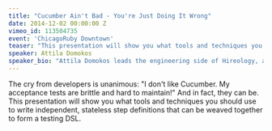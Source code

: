 ```yaml
---
title: "Cucumber Ain't Bad - You're Just Doing It Wrong"
date: 2014-12-02 00:00:00 Z
vimeo_id: 113504735
event: 'ChicagoRuby Downtown'
teaser: "This presentation will show you what tools and techniques you should use to write independent, stateless step definitions that can be weaved together to form a testing DSL."
speaker: Attila Domokos
speaker_bio: "Attila Domokos leads the engineering side of Hireology, a Chicago based software company focused on hiring analytics. He is passionate about quality, and believes that well crafted and tested software is an essential ingredient to a business' success. Attila is an avid contributor to open source software. He writes in his blog and talks at national conferences about his passion: how to write simple and elegant code that is easy to maintain. He loves running and practices classical music on his piano when he is not thinking about software."
---
```


The cry from developers is unanimous: "I don't like Cucumber. My acceptance tests are brittle and hard to maintain!" And in fact, they can be. This presentation will show you what tools and techniques you should use to write independent, stateless step definitions that can be weaved together to form a testing DSL.

